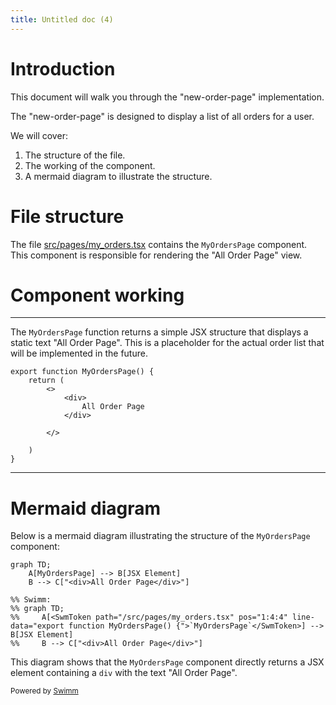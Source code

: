 ```yaml
---
title: Untitled doc (4)
---
```

# Introduction

This document will walk you through the "new-order-page" implementation.

The "new-order-page" is designed to display a list of all orders for a user.

We will cover:

1. The structure of the file.
2. The working of the component.
3. A mermaid diagram to illustrate the structure.

# File structure

The file <SwmPath>[src/pages/my_orders.tsx](/src/pages/my_orders.tsx)</SwmPath> contains the <SwmToken path="/src/pages/my_orders.tsx" pos="1:4:4" line-data="export function MyOrdersPage() {">`MyOrdersPage`</SwmToken> component. This component is responsible for rendering the "All Order Page" view.

# Component working

<SwmSnippet path="/src/pages/my_orders.tsx" line="1">

---

The <SwmToken path="/src/pages/my_orders.tsx" pos="1:4:4" line-data="export function MyOrdersPage() {">`MyOrdersPage`</SwmToken> function returns a simple JSX structure that displays a static text "All Order Page". This is a placeholder for the actual order list that will be implemented in the future.

```
export function MyOrdersPage() {
    return (
        <>
            <div>
                All Order Page
            </div>

        </>

    )
}
```

---

</SwmSnippet>

# Mermaid diagram

Below is a mermaid diagram illustrating the structure of the <SwmToken path="/src/pages/my_orders.tsx" pos="1:4:4" line-data="export function MyOrdersPage() {">`MyOrdersPage`</SwmToken> component:

```mermaid
graph TD;
    A[MyOrdersPage] --> B[JSX Element]
    B --> C["<div>All Order Page</div>"]

%% Swimm:
%% graph TD;
%%     A[<SwmToken path="/src/pages/my_orders.tsx" pos="1:4:4" line-data="export function MyOrdersPage() {">`MyOrdersPage`</SwmToken>] --> B[JSX Element]
%%     B --> C["<div>All Order Page</div>"]
```

This diagram shows that the <SwmToken path="/src/pages/my_orders.tsx" pos="1:4:4" line-data="export function MyOrdersPage() {">`MyOrdersPage`</SwmToken> component directly returns a JSX element containing a <SwmToken path="/src/pages/my_orders.tsx" pos="4:2:2" line-data="            &lt;div&gt;">`div`</SwmToken> with the text "All Order Page".

<SwmMeta version="3.0.0" repo-id="Z2l0aHViJTNBJTNBZnJlaWdodGZveC1mcm9udGVuZCUzQSUzQWF5b29zaFM=" repo-name="freightfox-frontend"><sup>Powered by [Swimm](https://app.swimm.io/)</sup></SwmMeta>
